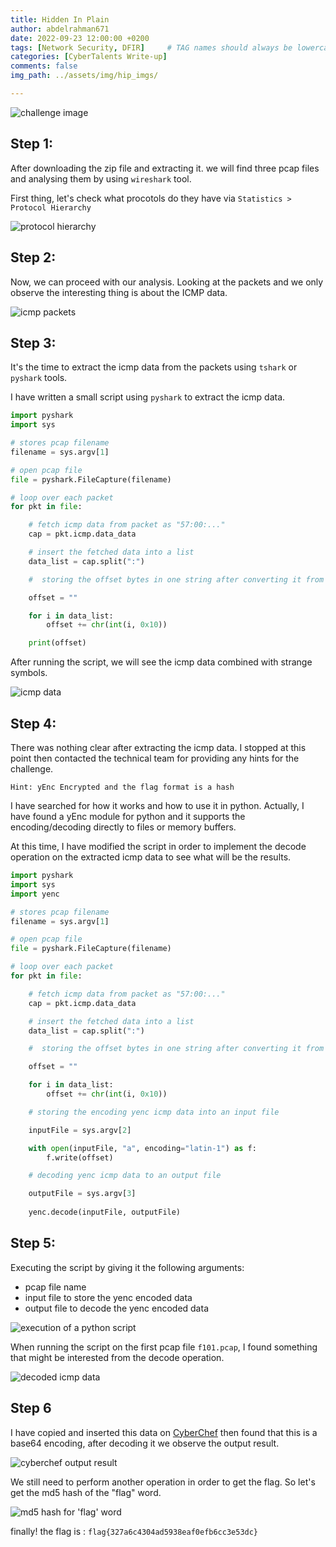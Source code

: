 ```yaml
---
title: Hidden In Plain
author: abdelrahman671
date: 2022-09-23 12:00:00 +0200
tags: [Network Security, DFIR]     # TAG names should always be lowercase
categories: [CyberTalents Write-up]
comments: false
img_path: ../assets/img/hip_imgs/

---
```


![challenge image](st.png)


## Step 1:  

After downloading the zip file and extracting it. we will find three pcap files and analysing them by using `wireshark` tool.

First thing, let's check what procotols do they have via `Statistics > Protocol Hierarchy`

![protocol hierarchy](w1.png)

## Step 2:

Now, we can proceed with our analysis. Looking at the packets and we only observe the interesting thing is about the ICMP data.

![icmp packets](w2.png)

## Step 3:

It's the time to extract the icmp data from the packets using `tshark` or `pyshark` tools.

I have written a small script using `pyshark` to extract the icmp data.
```python
import pyshark
import sys

# stores pcap filename
filename = sys.argv[1]

# open pcap file
file = pyshark.FileCapture(filename)

# loop over each packet
for pkt in file:

    # fetch icmp data from packet as "57:00:..."
    cap = pkt.icmp.data_data

    # insert the fetched data into a list
    data_list = cap.split(":")

    #  storing the offset bytes in one string after converting it from hex to char

    offset = ""

    for i in data_list:
        offset += chr(int(i, 0x10))

    print(offset)   
```

After running the script, we will see the icmp data combined with strange symbols.

![icmp data](w3.png)

## Step 4:

There was nothing clear after extracting the icmp data. I stopped at this point then contacted the technical team for providing any hints for the challenge.

`Hint: yEnc Encrypted and the flag format is a hash`

I have searched for how it works and how to use it in python. Actually, I have found a yEnc module for python and it supports the encoding/decoding directly to files or memory buffers.

At this time, I have modified the script in order to implement the decode operation on the extracted icmp data to see what will be the results.

```python
import pyshark
import sys
import yenc

# stores pcap filename
filename = sys.argv[1]

# open pcap file
file = pyshark.FileCapture(filename)

# loop over each packet
for pkt in file:

    # fetch icmp data from packet as "57:00:..."
    cap = pkt.icmp.data_data

    # insert the fetched data into a list
    data_list = cap.split(":")

    #  storing the offset bytes in one string after converting it from hex to char

    offset = ""

    for i in data_list:
        offset += chr(int(i, 0x10))

    # storing the encoding yenc icmp data into an input file

    inputFile = sys.argv[2]

    with open(inputFile, "a", encoding="latin-1") as f:
        f.write(offset)

    # decoding yenc icmp data to an output file

    outputFile = sys.argv[3]
   
    yenc.decode(inputFile, outputFile)
```

## Step 5:

Executing the script by giving it the following arguments:
* pcap file name
* input file to store the yenc encoded data
* output file to decode the yenc encoded data 

![execution of a python script](w4.png)

When running the script on the first pcap file `f101.pcap`, I found something that might be interested from the decode operation.

![decoded icmp data](w5.png)

## Step 6

I have copied and inserted this data on [CyberChef](https://gchq.github.io/CyberChef/) then found that this is a base64 encoding, after decoding it we observe the output result.

![cyberchef output result](w6.png)

We still need to perform another operation in order to get the flag. So let's get the md5 hash of the "flag" word.

![md5 hash for 'flag' word](w7.png)

finally! the flag is : `flag{327a6c4304ad5938eaf0efb6cc3e53dc}`
   
